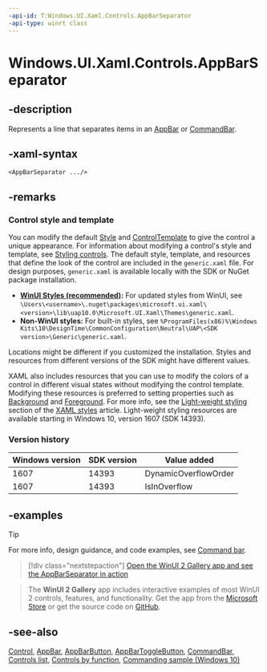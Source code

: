 ```yaml
---
-api-id: T:Windows.UI.Xaml.Controls.AppBarSeparator
-api-type: winrt class
---
```


<!-- Class syntax.
public class AppBarSeparator : Windows.UI.Xaml.Controls.Control, Windows.UI.Xaml.Controls.IAppBarSeparator, Windows.UI.Xaml.Controls.ICommandBarElement, Windows.UI.Xaml.Controls.ICommandBarElement2
-->

# Windows.UI.Xaml.Controls.AppBarSeparator

## -description

Represents a line that separates items in an [AppBar](appbar.md) or [CommandBar](commandbar.md).


## -xaml-syntax

```xaml
<AppBarSeparator .../>
```

## -remarks

### Control style and template

You can modify the default [Style](../windows.ui.xaml/style.md) and [ControlTemplate](controltemplate.md) to give the control a unique appearance. For information about modifying a control's style and template, see [Styling controls](/windows/uwp/controls-and-patterns/styling-controls). The default style, template, and resources that define the look of the control are included in the `generic.xaml` file. For design purposes, `generic.xaml` is available locally with the SDK or NuGet package installation.

- **[WinUI Styles (recommended)](/windows/apps/design/style/xaml-styles#winui-and-styles):** For updated styles from WinUI, see `\Users\<username>\.nuget\packages\microsoft.ui.xaml\<version>\lib\uap10.0\Microsoft.UI.Xaml\Themes\generic.xaml`.
- **Non-WinUI styles:** For built-in styles, see `%ProgramFiles(x86)%\Windows Kits\10\DesignTime\CommonConfiguration\Neutral\UAP\<SDK version>\Generic\generic.xaml`.

Locations might be different if you customized the installation. Styles and resources from different versions of the SDK might have different values.

XAML also includes resources that you can use to modify the colors of a control in different visual states without modifying the control template. Modifying these resources is preferred to setting properties such as [Background](control_background.md) and [Foreground](control_foreground.md). For more info, see the [Light-weight styling](/windows/apps/design/style/xaml-styles#lightweight-styling) section of the [XAML styles](/windows/apps/design/style/xaml-styles) article. Light-weight styling resources are available starting in Windows 10, version 1607 (SDK 14393).

### Version history

| Windows version | SDK version | Value added |
| -- | -- | -- |
| 1607 | 14393 | DynamicOverflowOrder |
| 1607 | 14393 | IsInOverflow |

## -examples

> [!TIP]
> For more info, design guidance, and code examples, see [Command bar](/windows/apps/design/controls/command-bar).

> [!div class="nextstepaction"]
> [Open the WinUI 2 Gallery app and see the AppBarSeparator in action](winui2gallery:/item/AppBarSeparator)

> The **WinUI 2 Gallery** app includes interactive examples of most WinUI 2 controls, features, and functionality. Get the app from the [Microsoft Store](https://www.microsoft.com/store/productId/9MSVH128X2ZT) or get the source code on [GitHub](https://github.com/Microsoft/WinUI-Gallery/tree/winui2).

## -see-also

[Control](control.md), [AppBar](appbar.md), [AppBarButton](appbarbutton.md), [AppBarToggleButton](appbartogglebutton.md), [CommandBar](commandbar.md), [Controls list](/windows/uwp/design/controls-and-patterns/), [Controls by function](/windows/uwp/controls-and-patterns/controls-by-function), [Commanding sample (Windows 10)](https://github.com/Microsoft/Windows-universal-samples/tree/master/Samples/XamlCommanding)

